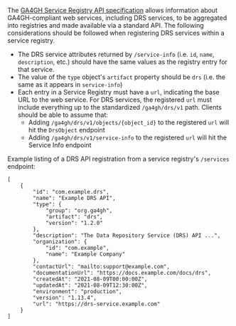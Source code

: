 The [GA4GH Service Registry API specification](https://github.com/ga4gh-discovery/ga4gh-service-registry) allows information about GA4GH-compliant web services, including DRS services, to be aggregated into registries and made available via a standard API. The following considerations should be followed when registering DRS services within a service registry.

* The DRS service attributes returned by `/service-info` (i.e. `id`, `name`, `description`, etc.) should have the same values as the registry entry for that service.
* The value of the `type` object's `artifact` property should be `drs` (i.e. the same as it appears in `service-info`)
* Each entry in a Service Registry must have a `url`, indicating the base URL to the web service. For DRS services, the registered `url` must include everything up to
the standardized `/ga4gh/drs/v1` path. Clients should be able to assume that:
    + Adding `/ga4gh/drs/v1/objects/{object_id}` to the registered `url` will hit the `DrsObject` endpoint
    + Adding `/ga4gh/drs/v1/service-info` to the registered `url` will hit the Service Info endpoint

Example listing of a DRS API registration from a service registry's `/services` endpoint:

```
[
    {
        "id": "com.example.drs",
        "name": "Example DRS API",
        "type": {
            "group": "org.ga4gh",
            "artifact": "drs",
            "version": "1.2.0"
        },
        "description": "The Data Repository Service (DRS) API ...",
        "organization": {
            "id": "com.example",
            "name": "Example Company"
        },
        "contactUrl": "mailto:support@example.com",
        "documentationUrl": "https://docs.example.com/docs/drs",
        "createdAt": "2021-08-09T00:00:00Z",
        "updatedAt": "2021-08-09T12:30:00Z",
        "environment": "production",
        "version": "1.13.4",
        "url": "https://drs-service.example.com"
    }
]
```
